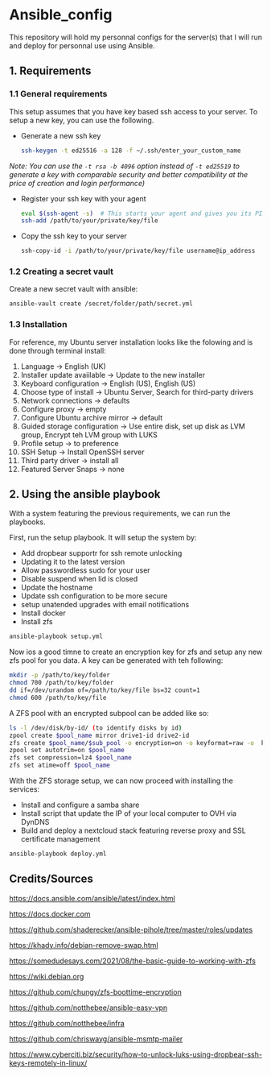 # Ansible_config

This repository will hold my personnal configs for the server(s) that I will run and deploy for personnal use using Ansible.

## 1. Requirements

### 1.1 General requirements

This setup assumes that you have key based ssh access to your server.
To setup a new key, you can use the following.

* Generate a new ssh key

    ```sh
    ssh-keygen -t ed25516 -a 128 -f ~/.ssh/enter_your_custom_name
    ```

*Note: You can use the ```-t rsa -b 4096``` option instead of ```-t ed25519``` to generate a key with comparable security and better compatibility at the price of creation and login performance)*

* Register your ssh key with your agent

    ```sh
    eval $(ssh-agent -s)  # This starts your agent and gives you its PID
    ssh-add /path/to/your/private/key/file
    ```

* Copy the ssh key to your server

    ```sh
    ssh-copy-id -i /path/to/your/private/key/file username@ip_address
    ```

### 1.2 Creating a secret vault

Create a new secret vault with ansible:

```bash
ansible-vault create /secret/folder/path/secret.yml
```

### 1.3 Installation

For reference, my Ubuntu server installation looks like the folowing and is done through terminal install:

1. Language -> English (UK)
2. Installer update avaiilable -> Update to the new installer
3. Keyboard configuration -> English (US), English (US)
4. Choose type of install -> Ubuntu Server, Search for third-party drivers
5. Network connections -> defaults
6. Configure proxy -> empty
7. Configure Ubuntu archive mirror -> default
8. Guided storage configuration -> Use entire disk, set up disk as LVM group, Encrypt teh LVM group with LUKS
9. Profile setup -> to preference
10. SSH Setup -> Install OpenSSH server
11. Third party driver -> install all
12. Featured Server Snaps -> none

## 2. Using the ansible playbook

With a system featuring the previous requirements, we can run the playbooks.

First, run the setup playbook. It will setup the system by:

* Add dropbear supportr for ssh remote unlocking
* Updating it to the latest version
* Allow passwordless sudo for your user
* Disable suspend when lid is closed
* Update the hostname
* Update ssh configuration to be more secure
* setup unatended upgrades with email notifications
* Install docker
* Install zfs

```bash
ansible-playbook setup.yml
```

 Now ios a good timne to create an encryption key for zfs and setup any new zfs pool for you data.
A key can be generated with teh following:

```bash
mkdir -p /path/to/key/folder
chmod 700 /path/to/key/folder
dd if=/dev/urandom of=/path/to/key/file bs=32 count=1
chmod 600 /path/to/key/file
```

A ZFS pool with an encrypted subpool can be added like so:

```bash
ls -l /dev/disk/by-id/ (to identify disks by id)
zpool create $pool_name mirror drive1-id drive2-id
zfs create $pool_name/$sub_pool -o encryption=on -o keyformat=raw -o  keylocation=file:///path/to/key/file
zpool set autotrim=on $pool_name
zfs set compression=lz4 $pool_name
zfs set atime=off $pool_name
```

With the ZFS storage setup, we can now proceed with installing the services:

* Install and configure a samba share
* Install script that update the IP of your local computer to OVH via DynDNS
* Build and deploy a nextcloud stack featuring reverse proxy and SSL certificate management

```bash
ansible-playbook deploy.yml
```

## Credits/Sources

<https://docs.ansible.com/ansible/latest/index.html>

<https://docs.docker.com>

<https://github.com/shaderecker/ansible-pihole/tree/master/roles/updates>

<https://khady.info/debian-remove-swap.html>

<https://somedudesays.com/2021/08/the-basic-guide-to-working-with-zfs>

<https://wiki.debian.org>

<https://github.com/chungy/zfs-boottime-encryption>

<https://github.com/notthebee/ansible-easy-vpn>

<https://github.com/notthebee/infra>

<https://github.com/chriswayg/ansible-msmtp-mailer>

<https://www.cyberciti.biz/security/how-to-unlock-luks-using-dropbear-ssh-keys-remotely-in-linux/>
